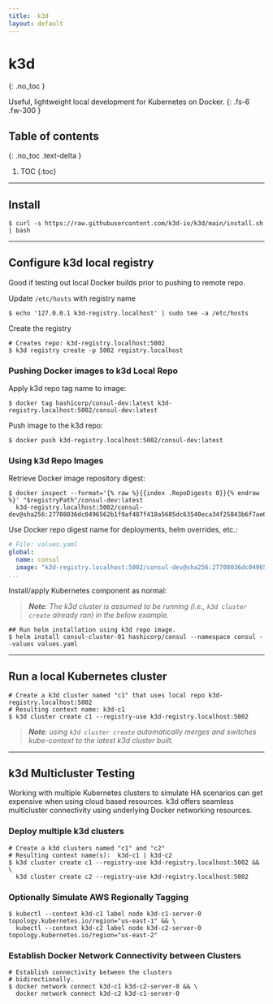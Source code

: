 ```yaml
---
title:  k3d
layout: default
---
```


# **k3d**
{: .no_toc }

Useful, lightweight local development for Kubernetes on Docker.
{: .fs-6 .fw-300 }

## Table of contents
{: .no_toc .text-delta }

1. TOC
{:toc}

---

## Install

```shell
$ curl -s https://raw.githubusercontent.com/k3d-io/k3d/main/install.sh | bash
```

---

## Configure k3d local registry

Good if testing out local Docker builds prior to pushing to remote repo.

Update `/etc/hosts` with registry name

```shell
$ echo '127.0.0.1 k3d-registry.localhost' | sudo tee -a /etc/hosts
```

Create the registry

```shell
# Creates repo: k3d-registry.localhost:5002
$ k3d registry create -p 5002 registry.localhost
```

### Pushing Docker images to k3d Local Repo

Apply k3d repo tag name to image:

```shell
$ docker tag hashicorp/consul-dev:latest k3d-registry.localhost:5002/consul-dev:latest
```

Push image to the k3d repo:

```shell
$ docker push k3d-registry.localhost:5002/consul-dev:latest
```

### Using k3d Repo Images

Retrieve Docker image repository digest:

```shell
$ docker inspect --format='{% raw %}{{index .RepoDigests 0}}{% endraw %}' "$registryPath"/consul-dev:latest
  k3d-registry.localhost:5002/consul-dev@sha256:27708036dc0496562b1f9af487f418a5685dc63540eca34f25843b6f7ae69512
```

Use Docker repo digest name for deployments, helm overrides, etc.:

```yaml
# File: values.yaml
global:
  name: consul
  image: "k3d-registry.localhost:5002/consul-dev@sha256:27708036dc0496562b1f9af487f418a5685dc63540eca34f25843b6f7ae69512"
...
```

Install/apply Kubernetes component as normal:

> _**Note**: The k3d cluster is assumed to be running (i.e., `k3d cluster create` already ran) in the below example._

```shell
## Run helm installation using k3d repo image.
$ helm install consul-cluster-01 hashicorp/consul --namespace consul --values values.yaml
```

---

## Run a local Kubernetes cluster

```shell
# Create a k3d cluster named "c1" that uses local repo k3d-registry.localhost:5002
# Resulting context name: k3d-c1
$ k3d cluster create c1 --registry-use k3d-registry.localhost:5002
```

> _**Note**: using `k3d cluster create` automatically merges and switches kube-context to the latest k3d cluster built._

---

## k3d Multicluster Testing

Working with multiple Kubernetes clusters to simulate HA scenarios can get expensive 
when using cloud based resources. k3d offers seamless multicluster connectivity using 
underlying Docker networking resources.

### Deploy multiple k3d clusters

```shell
# Create a k3d clusters named "c1" and "c2"
# Resulting context name(s):  k3d-c1 | k3d-c2
$ k3d cluster create c1 --registry-use k3d-registry.localhost:5002 && \
  k3d cluster create c2 --registry-use k3d-registry.localhost:5002
```

### Optionally Simulate AWS Regionally Tagging

```shell
$ kubectl --context k3d-c1 label node k3d-c1-server-0 topology.kubernetes.io/region="us-east-1" && \
  kubectl --context k3d-c2 label node k3d-c2-server-0 topology.kubernetes.io/region="us-east-2"
```

### Establish Docker Network Connectivity between Clusters

```shell
# Establish connectivity between the clusters
# bidirectionally.
$ docker network connect k3d-c1 k3d-c2-server-0 && \
  docker network connect k3d-c2 k3d-c1-server-0
```